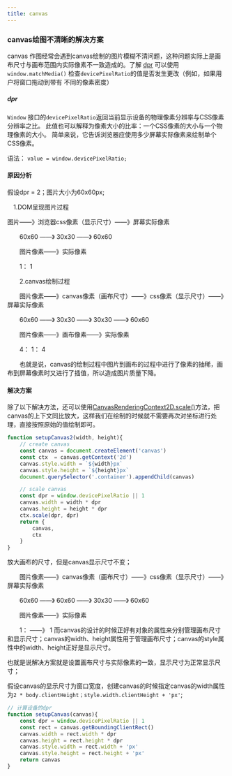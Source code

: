 ```yaml
---
title: canvas
---
```


### canvas绘图不清晰的解决方案

canvas 作图经常会遇到canvas绘制的图片模糊不清问题，这种问题实际上是画布尺寸与画布范围内实际像素不一致造成的。了解 [dpr](https://developer.mozilla.org/zh-CN/docs/Web/API/Window/devicePixelRatio)
可以使用`window.matchMedia()` 检查`devicePixelRatio`的值是否发生更改（例如，如果用户将窗口拖动到带有 不同的像素密度）
##### dpr

`Window` 接口的`devicePixelRatio`返回当前显示设备的物理像素分辨率与CSS像素分辨率之比。 此值也可以解释为像素大小的比率：一个CSS像素的大小与一个物理像素的大小。 简单来说，它告诉浏览器应使用多少屏幕实际像素来绘制单个CSS像素。

语法： `value = window.devicePixelRatio;`

#### 原因分析
假设dpr = 2；图片大小为60x60px;  

　1.DOM呈现图片过程

图片——》浏览器css像素（显示尺寸）——》屏幕实际像素

　　60x60   ——》           30x30             ——》                 60x60

　　图片像素——》实际像素

　　1： 1

　　2.canvas绘制过程

　　图片像素——》canvas像素（画布尺寸）——》css像素（显示尺寸）——》屏幕实际像素

　　60x60      ——》           30x30          ——》                30x30           ——》            60x60

　　图片像素——》画布像素——》实际像素

　　4：        1：        4

　　也就是说，canvas的绘制过程中图片到画布的过程中进行了像素的抽稀，画布到屏幕像素时又进行了插值，所以造成图片质量下降。

#### 解决方案
    
除了以下解决方法，还可以使用[CanvasRenderingContext2D.scale()](https://developer.mozilla.org/zh-CN/docs/Web/API/CanvasRenderingContext2D/scale)方法，把canvas的上下文同比放大，这样我们在绘制的时候就不需要再次对坐标进行处理，直接按照原始的值绘制即可。
```javascript
function setupCanvas2(width, height){
    // create canvas
    const canvas = document.createElement('canvas')
    const ctx  = canvas.getContext('2d')
    canvas.style.width = `${width}px`
    canvas.style.height = `${height}px`
    document.querySelector('.container').appendChild(canvas)

    // scale canvas
    const dpr = window.devicePixelRatio || 1
    canvas.width = width * dpr
    canvas.height = height * dpr
    ctx.scale(dpr, dpr)
    return {
        canvas,
        ctx
    }
}
```
   放大画布的尺寸，但是canvas显示尺寸不变；

　　图片像素——》canvas像素（画布尺寸）——》css像素（显示尺寸）——》屏幕实际像素

　　60x60    ——》     60x60     ——》        30x30       ——》     60x60

　　图片像素——》实际像素

　　1：  ——》     1 
而canvas的设计的时候正好有对象的属性来分别管理画布尺寸和显示尺寸；canvas的width、height属性用于管理画布尺寸；canvas的style属性中的width、height正好是显示尺寸。

也就是说解决方案就是设置画布尺寸与实际像素的一致，显示尺寸为正常显示尺寸；

假设canvas的显示尺寸为窗口宽度，创建canvas的时候指定canvas的width属性为`2 * body.clientHeight；style.width.clientHeight + 'px'`;
```javascript
// 计算设备的dpr
function setupCanvas(canvas){
    const dpr = window.devicePixelRatio || 1
    const rect = canvas.getBoundingClientRect()
    canvas.width = rect.width * dpr
    canvas.height = rect.height * dpr
    canvas.style.width = rect.width + 'px'
    canvas.style.height = rect.height + 'px'
    return canvas
}
```
